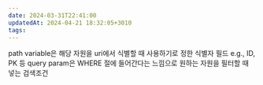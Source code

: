 ```yaml
---
date: 2024-03-31T22:41:00
updatedAt: 2024-04-21 18:32:05+3010
tags: 
---
```

path variable은 해당 자원을 uri에서 식별할 때 사용하기로 정한 식별자 필드 e.g., ID, PK 등
query param은 WHERE 절에 들어간다는 느낌으로 원하는 자원을 필터할 때 넣는 검색조건